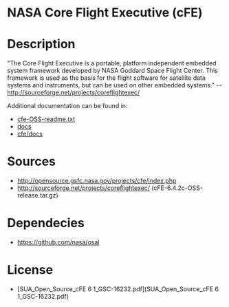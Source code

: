 # NASA Core Flight Executive (cFE)

# Description

"The Core Flight Executive is a portable, platform independent embedded
system framework developed by NASA Goddard Space Flight Center. This
framework is used as the basis for the flight software for satellite data
systems and instruments, but can be used on other embedded systems."
-- http://sourceforge.net/projects/coreflightexec/

Additional documentation can be found in:
* [cfe-OSS-readme.txt](./cfe-OSS-readme.txt)
* [docs](./docs/)
* [cfe/docs](./cfe/docs/)

# Sources
* http://opensource.gsfc.nasa.gov/projects/cfe/index.php
* http://sourceforge.net/projects/coreflightexec/ (cFE-6.4.2c-OSS-release.tar.gz)

# Dependecies
* https://github.com/nasa/osal

# License
* [SUA_Open_Source_cFE 6 1_GSC-16232.pdf](SUA_Open_Source_cFE 6 1_GSC-16232.pdf)

